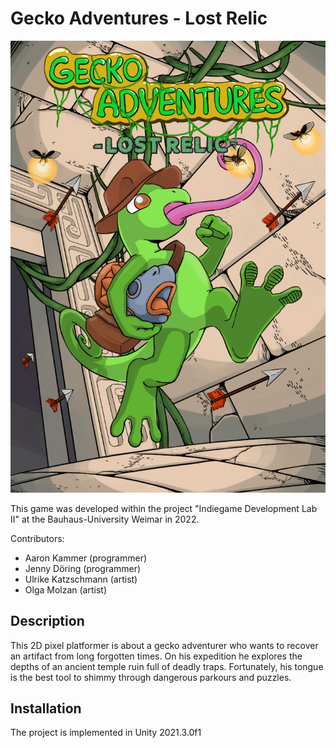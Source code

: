 # Gecko Adventures - Lost Relic

![game poster](res/Poster.jpg)

This game was developed within the project "Indiegame Development Lab II" at the Bauhaus-University Weimar in 2022.

Contributors:
- Aaron Kammer (programmer)  
- Jenny Döring (programmer)  
- Ulrike Katzschmann (artist)  
- Olga Molzan (artist)

## Description

This 2D pixel platformer is about a gecko adventurer who wants to recover an artifact from long forgotten times.
On his expedition he explores the depths of an ancient temple ruin full of deadly traps. Fortunately, his tongue is the best tool to shimmy through dangerous parkours and puzzles.

## Installation

The project is implemented in Unity 2021.3.0f1